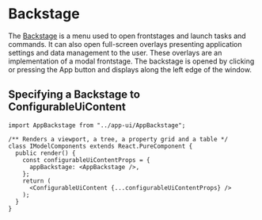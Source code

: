 # Backstage

The [Backstage]($ui-framework:Backstage) is a menu used to open frontstages and launch tasks and commands.
It can also open full-screen overlays presenting application settings and data management to the user.
These overlays are an implementation of a modal frontstage.
The backstage is opened by clicking or pressing the App button and displays along the left edge of the window.

## Specifying a Backstage to ConfigurableUiContent

```tsx
import AppBackstage from "../app-ui/AppBackstage";

/** Renders a viewport, a tree, a property grid and a table */
class IModelComponents extends React.PureComponent {
  public render() {
    const configurableUiContentProps = {
      appBackstage: <AppBackstage />,
    };
    return (
      <ConfigurableUiContent {...configurableUiContentProps} />
    );
  }
}
```
